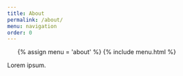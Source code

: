 ```yaml
---
title: About
permalink: /about/
menu: navigation
order: 0
---
```


<nav>
    <ul>
        {% assign menu = 'about' %}
        {% include menu.html %}
    </ul>
</nav>

Lorem ipsum.
